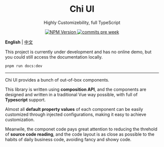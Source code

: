 <h1 align="center">Chi UI</h1>

<p align="center">Highly Customizebility, full TypeScript</p>

<p align="center">
  <a href="https://www.npmjs.com/package/@jackatlas/chi-ui" target="_blank">
    <img src="https://img.shields.io/npm/v/@jackatlas/chi-ui.svg" alt="NPM Version" />
  </a>
  <a href="https://github.com/jackatlas/chi-ui/commits/master" target="_blank">
    <img src="https://img.shields.io/github/commit-activity/w/jackatlas/chi-ui" alt="commits pre week"/>
  </a>
</p>

**English** | [中文](./README.zh-CN.md)

This project is currently under development and has no online demo, but you could still access the documentation locally.

```bash
pnpm run docs:dev
```

---

Chi UI provides a bunch of out-of-box components.

This library is written using **composition API**, and the components are designed and written in a traditional Vue way possible, with full of **Typescript** support.

Almost all **default property values** of each component can be easily customized through injected configurations, making it easy to achieve customization.

Meanwile, the componet code pays great attention to reducing the threhold of **source code reading**, and the code layout is as close as possible to the habits of daily business code, avoiding fancy and showy code.
